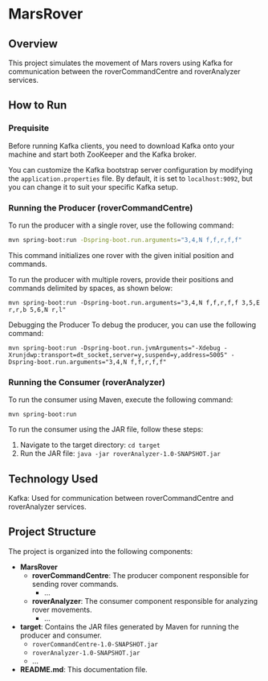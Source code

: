 # MarsRover

## Overview

This project simulates the movement of Mars rovers using Kafka for communication between the roverCommandCentre and roverAnalyzer services.

## How to Run

### Prequisite
Before running Kafka clients, you need to download Kafka onto your machine and start both ZooKeeper and the Kafka broker.

You can customize the Kafka bootstrap server configuration by modifying the `application.properties` file. By default, it is set to `localhost:9092`, but you can change it to suit your specific Kafka setup.

### Running the Producer (roverCommandCentre)

To run the producer with a single rover, use the following command:

```sh
mvn spring-boot:run -Dspring-boot.run.arguments="3,4,N f,f,r,f,f" 
```

This command initializes one rover with the given initial position and commands.

To run the producer with multiple rovers, provide their positions and commands delimited by spaces, as shown below:

```shell
mvn spring-boot:run -Dspring-boot.run.arguments="3,4,N f,f,r,f,f 3,5,E r,r,b 5,6,N r,l"
```

Debugging the Producer
To debug the producer, you can use the following command:

```shell
mvn spring-boot:run -Dspring-boot.run.jvmArguments="-Xdebug -Xrunjdwp:transport=dt_socket,server=y,suspend=y,address=5005" -Dspring-boot.run.arguments="3,4,N f,f,r,f,f"
```

### Running the Consumer (roverAnalyzer)
To run the consumer using Maven, execute the following command:

```shell
mvn spring-boot:run
```

To run the consumer using the JAR file, follow these steps:

1. Navigate to the target directory:
`cd target`
2. Run the JAR file: `java -jar roverAnalyzer-1.0-SNAPSHOT.jar`

## Technology Used
Kafka: Used for communication between roverCommandCentre and roverAnalyzer services.

## Project Structure

The project is organized into the following components:

- **MarsRover**
    - **roverCommandCentre**: The producer component responsible for sending rover commands.
        - ...
    - **roverAnalyzer**: The consumer component responsible for analyzing rover movements.
        - ...
- **target**: Contains the JAR files generated by Maven for running the producer and consumer.
    - `roverCommandCentre-1.0-SNAPSHOT.jar`
    - `roverAnalyzer-1.0-SNAPSHOT.jar`
    - ...
- **README.md**: This documentation file.
